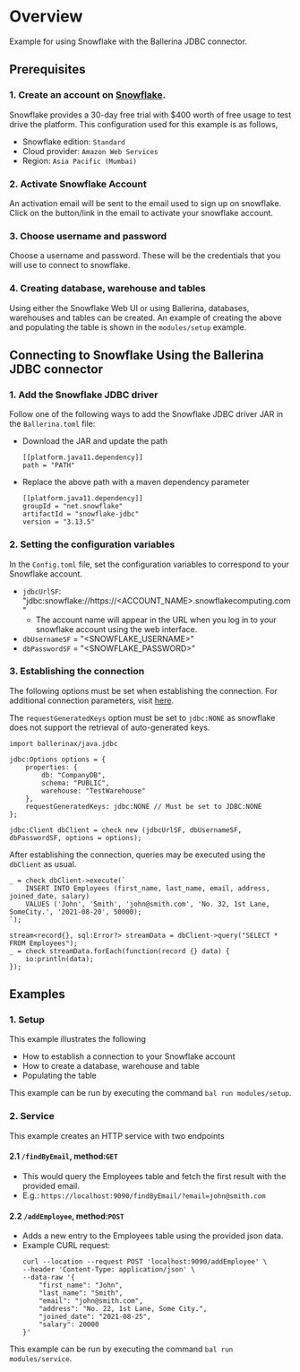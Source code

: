 # Overview

Example for using Snowflake with the Ballerina JDBC connector.

## Prerequisites

### 1. Create an account on [Snowflake](https://signup.snowflake.com/).
Snowflake provides a 30-day free trial with $400 worth of free usage to test drive the platform. 
This configuration used for this example is as follows,
* Snowflake edition: `Standard`
* Cloud provider: `Amazon Web Services`
* Region: `Asia Pacific (Mumbai)`

### 2. Activate Snowflake Account
An activation email will be sent to the email used to sign up on snowflake. 
Click on the button/link in the email to activate your snowflake account.

### 3. Choose username and password
Choose a username and password. 
These will be the credentials that you will use to connect to snowflake. 

### 4. Creating database, warehouse and tables
Using either the Snowflake Web UI or using Ballerina, databases, warehouses and tables can be created.
An example of creating the above and populating the table is shown in the `modules/setup` example.

## Connecting to Snowflake Using the Ballerina JDBC connector

### 1. Add the Snowflake JDBC driver
Follow one of the following ways to add the Snowflake JDBC driver JAR in the `Ballerina.toml` file:
* Download the JAR and update the path
    ```
    [[platform.java11.dependency]]
    path = "PATH"
    ```

* Replace the above path with a maven dependency parameter
    ```
    [[platform.java11.dependency]]
    groupId = "net.snowflake"
    artifactId = "snowflake-jdbc"
    version = "3.13.5"
    ```

### 2. Setting the configuration variables
In the `Config.toml` file, set the configuration variables to correspond to your Snowflake account.
* `jdbcUrlSF`: "jdbc\:snowflake\://https://\<ACCOUNT_NAME>.snowflakecomputing.com"
  * The account name will appear in the URL when you log in to your snowflake account using the web interface. 
* `dbUsernameSF` = "\<SNOWFLAKE_USERNAME\>"
* `dbPasswordSF` = "\<SNOWFLAKE_PASSWORD\>"

### 3. Establishing the connection
The following options must be set when establishing the connection.
For additional connection parameters, visit [here](https://docs.snowflake.com/en/user-guide/jdbc-parameters.html).

The `requestGeneratedKeys` option must be set to `jdbc:NONE` as snowflake does not support the retrieval of auto-generated keys.
```
import ballerinax/java.jdbc

jdbc:Options options = {
    properties: {
        db: "CompanyDB",
        schema: "PUBLIC",
        warehouse: "TestWarehouse"
    },
    requestGeneratedKeys: jdbc:NONE // Must be set to JDBC:NONE
};

jdbc:Client dbClient = check new (jdbcUrlSF, dbUsernameSF, dbPasswordSF, options = options);
```

After establishing the connection, queries may be executed using the `dbClient` as usual.
```
_ = check dbClient->execute(`
    INSERT INTO Employees (first_name, last_name, email, address, joined_date, salary)
    VALUES ('John', 'Smith', 'john@smith.com', 'No. 32, 1st Lane, SomeCity.', '2021-08-20', 50000);
`);

stream<record{}, sql:Error?> streamData = dbClient->query("SELECT * FROM Employees");
_ = check streamData.forEach(function(record {} data) {
    io:println(data);
});
```

## Examples

### 1. Setup
This example illustrates the following
* How to establish a connection to your Snowflake account
* How to create a database, warehouse and table
* Populating the table

This example can be run by executing the command `bal run modules/setup`.

### 2. Service
This example creates an HTTP service with two endpoints
#### 2.1 `/findByEmail`, method:`GET`
* This would query the Employees table and fetch the first result with the provided email.
* E.g.: `https://localhost:9090/findByEmail/?email=john@smith.com`
  

#### 2.2 `/addEmployee`, method:`POST`
* Adds a new entry to the Employees table using the provided json data.
* Example CURL request:
  ```
  curl --location --request POST 'localhost:9090/addEmployee' \
  --header 'Content-Type: application/json' \
  --data-raw '{
      "first_name": "John",
      "last_name": "Smith",
      "email": "john@smith.com",
      "address": "No. 22, 1st Lane, Some City.",
      "joined_date": "2021-08-25",
      "salary": 20000
  }'
  ```
This example can be run by executing the command `bal run modules/service`.